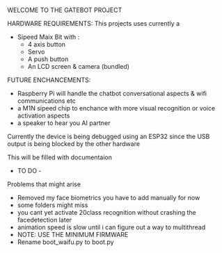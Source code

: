 WELCOME TO THE GATEBOT PROJECT

HARDWARE REQUIREMENTS:
This projects uses currently a 
- Sipeed Maix Bit with :
  - 4 axis button
  - Servo 
  - A push button
  - An LCD screen & camera (bundled)

FUTURE ENCHANCEMENTS:
- Raspberry Pi will handle the chatbot conversational aspects & wifi communications etc
- a M1N sipeed chip to enchance with more visual recognition or voice activation aspects
- a speaker to hear you AI partner

Currently the device is being debugged using an ESP32 since the USB output is being blocked by the other hardware


This will be filled with documentaion
- TO DO -  

Problems that might arise
- Removed my face biometrics you have to add manually for now  
- some folders might miss 
- you cant yet activate 20class recognition without crashing the facedetection later
- animation speed is slow until i can figure out a way to multithread 
- NOTE: USE THE MINIMUM FIRMWARE
- Rename boot_waifu.py to boot.py 
